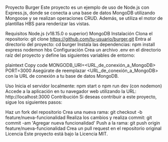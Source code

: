 Proyecto Burger
Este proyecto es un ejemplo de uso de Node.js con Express.js, donde se conecta a una base de datos MongoDB utilizando Mongoose y se realizan operaciones CRUD. Además, se utiliza el motor de plantillas HBS para renderizar las vistas.

Requisitos
Node.js (v18.15.0 o superior)
MongoDB
Instalación
Clona el repositorio: git clone https://github.com/tu-usuario/burger.git
Entra al directorio del proyecto: cd burger
Instala las dependencias: npm install express nodemon hbs
Configuración
Crea un archivo .env en el directorio raíz del proyecto y define las siguientes variables de entorno:

plaintext
Copy code
MONGODB_URI=<URL_de_conexión_a_MongoDB>
PORT=3000
Asegúrate de reemplazar <URL_de_conexión_a_MongoDB> con la URL de conexión a tu base de datos MongoDB.

Uso
Inicia el servidor localmente: npm start o npm run dev (con nodemon)
Accede a la aplicación en tu navegador web utilizando la URL: http://localhost:3000
Contribución
Si deseas contribuir a este proyecto, sigue los siguientes pasos:

Haz un fork del repositorio
Crea una nueva rama: git checkout -b feature/nueva-funcionalidad
Realiza los cambios y realiza commit: git commit -am 'Agregar nueva funcionalidad'
Push a la rama: git push origin feature/nueva-funcionalidad
Crea un pull request en el repositorio original
Licencia
Este proyecto está bajo la Licencia MIT.




